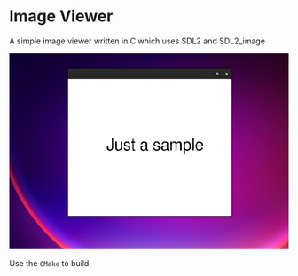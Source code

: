 # Image Viewer

A simple image viewer written in C which uses SDL2 and SDL2_image

![screenshot](images/screenshot.png)

Use the `CMake` to build
